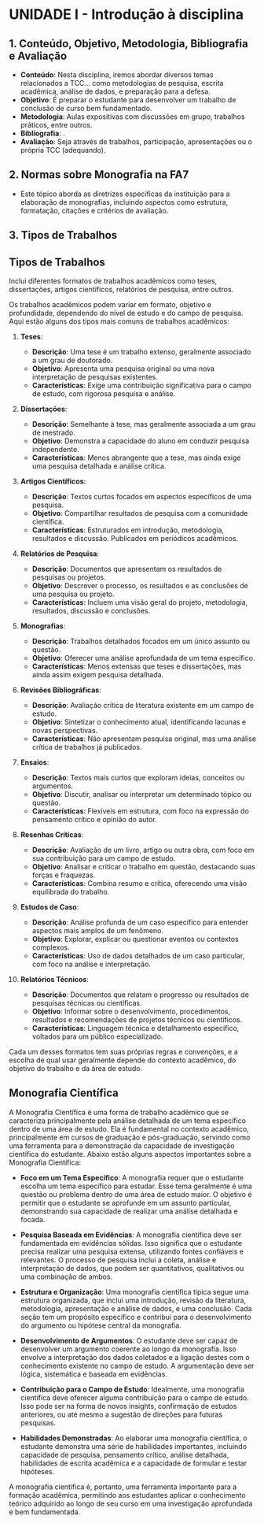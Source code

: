 # UNIDADE I - Introdução à disciplina

## 1. Conteúdo, Objetivo, Metodologia, Bibliografia e Avaliação
   - **Conteúdo**: Nesta disciplina, iremos abordar diversos temas relacionados a TCC... como metodologias de pesquisa, escrita acadêmica, análise de dados, e preparação para a defesa.
   - **Objetivo**: É preparar o estudante para desenvolver um trabalho de conclusão de curso bem fundamentado.
   - **Metodologia**: Aulas expositivas com discussões em grupo, trabalhos práticos, entre outros.
   - **Bibliografia**: .
   - **Avaliação**: Seja através de trabalhos, participação, apresentações ou o própria TCC (adequando).

## 2. Normas sobre Monografia na FA7
   - Este tópico aborda as diretrizes específicas da instituição para a elaboração de monografias, incluindo aspectos como estrutura, formatação, citações e critérios de avaliação.

## 3. Tipos de Trabalhos

## Tipos de Trabalhos 
Inclui diferentes formatos de trabalhos acadêmicos como teses, dissertações, artigos científicos, relatórios de pesquisa, entre outros.

Os trabalhos acadêmicos podem variar em formato, objetivo e profundidade, dependendo do nível de estudo e do campo de pesquisa. Aqui estão alguns dos tipos mais comuns de trabalhos acadêmicos:

1. **Teses**:
   - **Descrição**: Uma tese é um trabalho extenso, geralmente associado a um grau de doutorado.
   - **Objetivo**: Apresenta uma pesquisa original ou uma nova interpretação de pesquisas existentes.
   - **Características**: Exige uma contribuição significativa para o campo de estudo, com rigorosa pesquisa e análise.

2. **Dissertações**:
   - **Descrição**: Semelhante à tese, mas geralmente associada a um grau de mestrado.
   - **Objetivo**: Demonstra a capacidade do aluno em conduzir pesquisa independente.
   - **Características**: Menos abrangente que a tese, mas ainda exige uma pesquisa detalhada e análise crítica.

3. **Artigos Científicos**:
   - **Descrição**: Textos curtos focados em aspectos específicos de uma pesquisa.
   - **Objetivo**: Compartilhar resultados de pesquisa com a comunidade científica.
   - **Características**: Estruturados em introdução, metodologia, resultados e discussão. Publicados em periódicos acadêmicos.

4. **Relatórios de Pesquisa**:
   - **Descrição**: Documentos que apresentam os resultados de pesquisas ou projetos.
   - **Objetivo**: Descrever o processo, os resultados e as conclusões de uma pesquisa ou projeto.
   - **Características**: Incluem uma visão geral do projeto, metodologia, resultados, discussão e conclusões.

5. **Monografias**:
   - **Descrição**: Trabalhos detalhados focados em um único assunto ou questão.
   - **Objetivo**: Oferecer uma análise aprofundada de um tema específico.
   - **Características**: Menos extensas que teses e dissertações, mas ainda assim exigem pesquisa detalhada.

6. **Revisões Bibliográficas**:
   - **Descrição**: Avaliação crítica de literatura existente em um campo de estudo.
   - **Objetivo**: Sintetizar o conhecimento atual, identificando lacunas e novas perspectivas.
   - **Características**: Não apresentam pesquisa original, mas uma análise crítica de trabalhos já publicados.

7. **Ensaios**:
   - **Descrição**: Textos mais curtos que exploram ideias, conceitos ou argumentos.
   - **Objetivo**: Discutir, analisar ou interpretar um determinado tópico ou questão.
   - **Características**: Flexíveis em estrutura, com foco na expressão do pensamento crítico e opinião do autor.

8. **Resenhas Críticas**:
   - **Descrição**: Avaliação de um livro, artigo ou outra obra, com foco em sua contribuição para um campo de estudo.
   - **Objetivo**: Analisar e criticar o trabalho em questão, destacando suas forças e fraquezas.
   - **Características**: Combina resumo e crítica, oferecendo uma visão equilibrada do trabalho.

9. **Estudos de Caso**:
   - **Descrição**: Análise profunda de um caso específico para entender aspectos mais amplos de um fenômeno.
   - **Objetivo**: Explorar, explicar ou questionar eventos ou contextos complexos.
   - **Características**: Uso de dados detalhados de um caso particular, com foco na análise e interpretação.

10. **Relatórios Técnicos**:
    - **Descrição**: Documentos que relatam o progresso ou resultados de pesquisas técnicas ou científicas.
    - **Objetivo**: Informar sobre o desenvolvimento, procedimentos, resultados e recomendações de projetos técnicos ou científicos.
    - **Características**: Linguagem técnica e detalhamento específico, voltados para um público especializado.

Cada um desses formatos tem suas próprias regras e convenções, e a escolha de qual usar geralmente depende do contexto acadêmico, do objetivo do trabalho e da área de estudo.

## Monografia Científica
A Monografia Científica é uma forma de trabalho acadêmico que se caracteriza principalmente pela análise detalhada de um tema específico dentro de uma área de estudo. Ela é fundamental no contexto acadêmico, principalmente em cursos de graduação e pós-graduação, servindo como uma ferramenta para a demonstração da capacidade de investigação científica do estudante. Abaixo estão alguns aspectos importantes sobre a Monografia Científica:

- **Foco em um Tema Específico**: A monografia requer que o estudante escolha um tema específico para estudar. Esse tema geralmente é uma questão ou problema dentro de uma área de estudo maior. O objetivo é permitir que o estudante se aprofunde em um assunto particular, demonstrando sua capacidade de realizar uma análise detalhada e focada.

- **Pesquisa Baseada em Evidências**: A monografia científica deve ser fundamentada em evidências sólidas. Isso significa que o estudante precisa realizar uma pesquisa extensa, utilizando fontes confiáveis e relevantes. O processo de pesquisa inclui a coleta, análise e interpretação de dados, que podem ser quantitativos, qualitativos ou uma combinação de ambos.

- **Estrutura e Organização**: Uma monografia científica típica segue uma estrutura organizada, que inclui uma introdução, revisão da literatura, metodologia, apresentação e análise de dados, e uma conclusão. Cada seção tem um propósito específico e contribui para o desenvolvimento do argumento ou hipótese central da monografia.

- **Desenvolvimento de Argumentos**: O estudante deve ser capaz de desenvolver um argumento coerente ao longo da monografia. Isso envolve a interpretação dos dados coletados e a ligação destes com o conhecimento existente no campo de estudo. A argumentação deve ser lógica, sistemática e baseada em evidências.

- **Contribuição para o Campo de Estudo**: Idealmente, uma monografia científica deve oferecer alguma contribuição para o campo de estudo. Isso pode ser na forma de novos insights, confirmação de estudos anteriores, ou até mesmo a sugestão de direções para futuras pesquisas.

- **Habilidades Demonstradas**: Ao elaborar uma monografia científica, o estudante demonstra uma série de habilidades importantes, incluindo capacidade de pesquisa, pensamento crítico, análise detalhada, habilidades de escrita acadêmica e a capacidade de formular e testar hipóteses.

A monografia científica é, portanto, uma ferramenta importante para a formação acadêmica, permitindo aos estudantes aplicar o conhecimento teórico adquirido ao longo de seu curso em uma investigação aprofundada e bem fundamentada.
